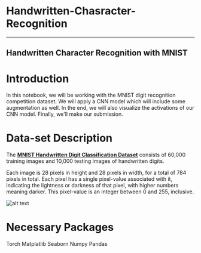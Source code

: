 # Handwritten-Chasracter-Recognition
-------------------------------------------------------------------------------------------------------------------------------------------------------------------------
Handwritten Character Recognition with MNIST
-------------------------------------------------------------------------------------------------------------------------------------------------------------------------
# Introduction
In this notebook, we will be working with the MNIST digit recognition competition dataset. We will apply a CNN model which will include some augmentation as well. In the end, we will also visualize the activations of our CNN model. Finally, we'll make our submission.
# Data-set Description

The **[MNIST Handwritten Digit Classification Dataset](http://yann.lecun.com/exdb/mnist/)** consists of 60,000 training images and 10,000 testing images of handwritten digits.

Each image is 28 pixels in height and 28 pixels in width, for a total of 784 pixels in total. Each pixel has a single pixel-value associated with it, indicating the lightness or darkness of that pixel, with higher numbers meaning darker. This pixel-value is an integer between 0 and 255, inclusive.

![alt text](https://i.imgur.com/Su00XUA.png)
# Necessary Packages
Torch
Matplatlib
Seaborn
Numpy
Pandas
